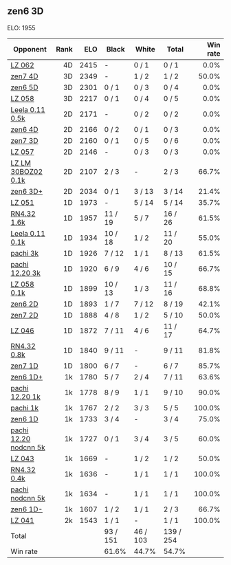 ## zen6 3D ##

ELO: 1955

Opponent | Rank | ELO | Black | White | Total | Win rate
---------|-----:|----:|-------|-------|-------|-------:
[LZ 062](LZ%20062.md) | 4D | 2415 | - | 0 / 1 | 0 / 1 | 0.0%
[zen7 4D](zen7%204D.md) | 3D | 2349 | - | 1 / 2 | 1 / 2 | 50.0%
[zen6 5D](zen6%205D.md) | 3D | 2301 | 0 / 1 | 0 / 3 | 0 / 4 | 0.0%
[LZ 058](LZ%20058.md) | 3D | 2217 | 0 / 1 | 0 / 4 | 0 / 5 | 0.0%
[Leela 0.11 0.5k](Leela%200.11%200.5k.md) | 2D | 2171 | - | 0 / 2 | 0 / 2 | 0.0%
[zen6 4D](zen6%204D.md) | 2D | 2166 | 0 / 2 | 0 / 1 | 0 / 3 | 0.0%
[zen7 3D](zen7%203D.md) | 2D | 2160 | 0 / 1 | 0 / 5 | 0 / 6 | 0.0%
[LZ 057](LZ%20057.md) | 2D | 2146 | - | 0 / 3 | 0 / 3 | 0.0%
[LZ LM 30BOZ02 0.1k](LZ%20LM%2030BOZ02%200.1k.md) | 2D | 2107 | 2 / 3 | - | 2 / 3 | 66.7%
[zen6 3D+](zen6%203D+.md) | 2D | 2034 | 0 / 1 | 3 / 13 | 3 / 14 | 21.4%
[LZ 051](LZ%20051.md) | 1D | 1973 | - | 5 / 14 | 5 / 14 | 35.7%
[RN4.32 1.6k](RN4.32%201.6k.md) | 1D | 1957 | 11 / 19 | 5 / 7 | 16 / 26 | 61.5%
[Leela 0.11 0.1k](Leela%200.11%200.1k.md) | 1D | 1934 | 10 / 18 | 1 / 2 | 11 / 20 | 55.0%
[pachi 3k](pachi%203k.md) | 1D | 1926 | 7 / 12 | 1 / 1 | 8 / 13 | 61.5%
[pachi 12.20 3k](pachi%2012.20%203k.md) | 1D | 1920 | 6 / 9 | 4 / 6 | 10 / 15 | 66.7%
[LZ 058 0.1k](LZ%20058%200.1k.md) | 1D | 1899 | 10 / 13 | 1 / 3 | 11 / 16 | 68.8%
[zen6 2D](zen6%202D.md) | 1D | 1893 | 1 / 7 | 7 / 12 | 8 / 19 | 42.1%
[zen7 2D](zen7%202D.md) | 1D | 1888 | 4 / 8 | 1 / 2 | 5 / 10 | 50.0%
[LZ 046](LZ%20046.md) | 1D | 1872 | 7 / 11 | 4 / 6 | 11 / 17 | 64.7%
[RN4.32 0.8k](RN4.32%200.8k.md) | 1D | 1840 | 9 / 11 | - | 9 / 11 | 81.8%
[zen7 1D](zen7%201D.md) | 1D | 1800 | 6 / 7 | - | 6 / 7 | 85.7%
[zen6 1D+](zen6%201D+.md) | 1k | 1780 | 5 / 7 | 2 / 4 | 7 / 11 | 63.6%
[pachi 12.20 1k](pachi%2012.20%201k.md) | 1k | 1778 | 8 / 9 | 1 / 1 | 9 / 10 | 90.0%
[pachi 1k](pachi%201k.md) | 1k | 1767 | 2 / 2 | 3 / 3 | 5 / 5 | 100.0%
[zen6 1D](zen6%201D.md) | 1k | 1733 | 3 / 4 | - | 3 / 4 | 75.0%
[pachi 12.20 nodcnn 5k](pachi%2012.20%20nodcnn%205k.md) | 1k | 1727 | 0 / 1 | 3 / 4 | 3 / 5 | 60.0%
[LZ 043](LZ%20043.md) | 1k | 1669 | - | 1 / 2 | 1 / 2 | 50.0%
[RN4.32 0.4k](RN4.32%200.4k.md) | 1k | 1636 | - | 1 / 1 | 1 / 1 | 100.0%
[pachi nodcnn 5k](pachi%20nodcnn%205k.md) | 1k | 1634 | - | 1 / 1 | 1 / 1 | 100.0%
[zen6 1D-](zen6%201D-.md) | 1k | 1607 | 1 / 2 | 1 / 1 | 2 / 3 | 66.7%
[LZ 041](LZ%20041.md) | 2k | 1543 | 1 / 1 | - | 1 / 1 | 100.0%
Total | | | 93 / 151 | 46 / 103 | 139 / 254 | 
Win rate| | | 61.6% | 44.7% | 54.7% | 
